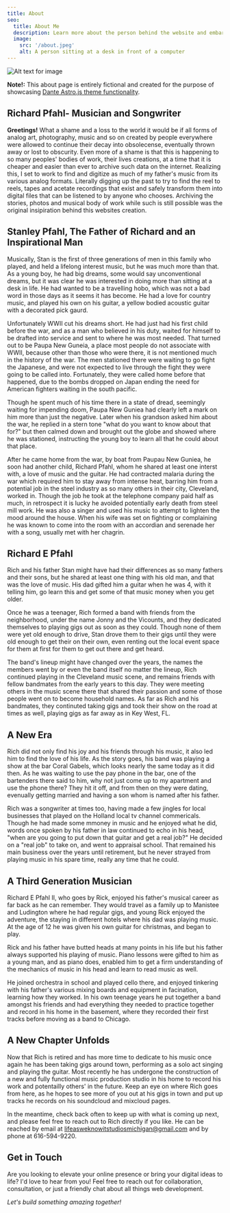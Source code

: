 ```yaml
---
title: About
seo:
  title: About Me
  description: Learn more about the person behind the website and embark on a journey of inspiration and shared experiences.
  image:
    src: '/about.jpeg'
    alt: A person sitting at a desk in front of a computer
---
```


![Alt text for image](/about.jpeg)

**Note!:** This about page is entirely fictional and created for the purpose of showcasing [Dante Astro.js theme functionality](https://justgoodui.com/astro-themes/dante/).

## Richard Pfahl- Musician and Songwriter

**Greetings!** What a shame and a loss to the world it would be if all forms of analog art, photography, music and so on created by people everywhere were allowed to continue their decay into obsolecense, eventually thrown away or lost to obscurity. Even more of a shame is that this is happening to so many peoples' bodies of work, their lives creations, at a time that it is cheaper and easier than ever to archive such data on the internet. Realizing this, I set to work to find and digitize as much of my father's music from its various analog formats. Literally digging up the past to try to find the reel to reels, tapes and acetate recordings that exist and safely transform them into digital files that can be listened to by anyone who chooses. Archiving the stories, photos and musical body of work while such is still possible was the original insipiration behind this websites creation. 

## Stanley Pfahl, The Father of Richard and an Inspirational Man
Musically, Stan is the first of three generations of men in this family who played, and held a lifelong interest music, but he was much more than that. As a young boy, he had big dreams, some would say unconventional dreams, but it was clear he was interested in doing more than sitting at a desk in life. He had wanted to be a travelling hobo, which was not a bad word in those days as it seems it has become. He had a love for country music, and played his own on his guitar, a yellow bodied acoustic guitar with a decorated pick gaurd. 

Unfortunately WWII cut his dreams short. He had just had his first child before the war, and as a man who believed in his duty, waited for himself to be drafted into service and sent to where he was most needed. That turned out to be Paupa New Guneia, a place most people do not associate with WWII, because other than those who were there, it is not mentioned much in the history of the war. The men stationed there were waiting to go fight the Japanese, and were not expected to live through the fight they were going to be called into. Fortunately, they were called home before that happened, due to the bombs dropped on Japan ending the need for American fighters waiting in the south pacific. 

Though he spent much of his time there in a state of dread, seemingly waiting for impending doom, Paupa New Guniea had clearly left a mark on him more than just the negative. Later when his grandson asked him about the war, he replied in a stern tone "what do you want to know about that for?" but then calmed down and brought out the globe and showed where he was stationed, instructing the young boy to learn all that he could about that place. 

After he came home from the war, by boat from Paupau New Guniea, he soon had another child, Richard Pfahl, whom he shared at least one interst with, a love of music and the guitar. He had contracted malaria during the war which required him to stay away from intense heat, barring him from a potential job in the steel industry as so many others in their city, Cleveland, worked in. Though the job he took at the telephone company paid half as much, in retrospect it is lucky he avoided potentially early death from steel mill work. He was also a singer and used his music to attempt to lighten the mood around the house. When his wife was set on fighting or complaining he was known to come into the room with an accordian and serenade her with a song, usually met with her chagrin. 


## Richard E Pfahl

Rich and his father Stan might have had their differences as so many fathers and their sons, but he shared at least one thing with his old man, and that was the love of music. His dad gifted him a guitar when he was 4, with it telling him, go learn this and get some of that music money when you get older. 

Once he was a teenager, Rich formed a band with friends from the neighborhood, under the name Jonny and the Vicounts, and they dedicated themselves to playing gigs out as soon as they could. Though none of them were yet old enough to drive, Stan drove them to their gigs until they were old enough to get their on their own, even renting out the local event space for them at first for them to get out there and get heard. 

The band's lineup might have changed over the years, the names the members went by or even the band itself no matter the lineup, Rich continued playing in the Cleveland music scene, and remains friends with fellow bandmates from the early years to this day. They were meeting others in the music scene there that shared their passion and some of those people went on to become household names. As far as Rich and his bandmates, they continuted taking gigs and took their show on the road at times as well, playing gigs as far away as in Key West, FL. 

## A New Era
Rich did not only find his joy and his friends through his music, it also led him to find the love of his life. As the story goes, his band was playing a show at the bar Coral Gabels, which looks nearly the same today as it did then. As he was waiting to use the pay phone in the bar, one of the bartenders there said to him, why not just come up to my apartment and use the phone there? They hit it off, and from then on they were dating, evenually getting married and having a son whom is named after his father.

Rich was a songwriter at times too, having made a few jingles for local businesses that played on the Holland local tv channel commericals. Though he had made some mmoney in music and he enjoyed what he did, words once spoken by his father in law continued to echo in his head, "when are you going to put down that guitar and get a real job?" He decided on a "real job" to take on, and went to appraisal school. That remained his main business over the years until retirement, but he never strayed from playing music in his spare time, really any time that he could. 


## A Third Generation Musician

Richard E Pfahl II, who goes by Rick, enjoyed his father's musical career as far back as he can remember. They would travel as a family up to Manistee and Ludington where he had regular gigs, and young Rick enjoyed the adventure, the staying in different hotels where his dad was playing music. At the age of 12 he was given his own guitar for christmas, and began to play. 

Rick and his father have butted heads at many points in his life but his father always supported his playing of music. Piano lessons were gifted to him as a young man, and as piano does, enabled him to get a firm understanding of the mechanics of music in his head and learn to read music as well.

He joined orchestra in school and played cello there, and enjoyed tinkering with his father's various mixing boards and equipment in facination, learning how they worked. In his own teenage years he put together a band amongst his friends and had everything they needed to practice together and record in his home in the basement, where they recorded their first tracks before moving as a band to Chicago.

 

## A New Chapter Unfolds

Now that Rich is retired and has more time to dedicate to his music once again he has been taking gigs around town, performing as a solo act singing and playing the guitar. Most recently he has undergone the construction of a new and fully functional music production studio in his home to record his work and potentailly others' in the future. Keep an eye on where Rich goes from here, as he hopes to see more of you out at his gigs in town and put up tracks he records on his soundcloud and mixcloud pages. 

In the meantime, check back often to keep up with what is coming up next, and please feel free to reach out to Rich directly if you like. 
He can be reached by email at lifeasweknowitstudiosmichigan@gmail.com and by phone at 616-594-9220.

## Get in Touch

Are you looking to elevate your online presence or bring your digital ideas to life? I'd love to hear from you! Feel free to reach out for collaboration, consultation, or just a friendly chat about all things web development.

_Let's build something amazing together!_
